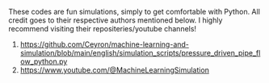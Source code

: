 These codes are fun simulations, simply to get comfortable with Python. All credit goes to their respective authors mentioned below. I highly recommend visiting their repositeries/youtube channels!

1. https://github.com/Ceyron/machine-learning-and-simulation/blob/main/english/simulation_scripts/pressure_driven_pipe_flow_python.py
2. https://www.youtube.com/@MachineLearningSimulation
